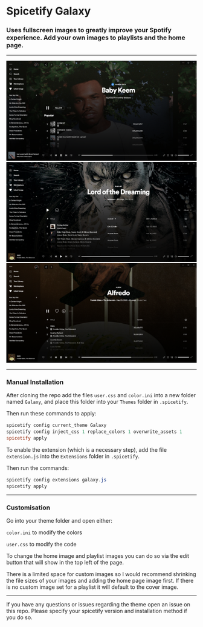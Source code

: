# Spicetify Galaxy

### Uses fullscreen images to greatly improve your Spotify experience. Add your own images to playlists and the home page.

---

![preview](preview.png)
![preview](preview_playlist.png)
![preview](preview_album.png)

---

### Manual Installation

After cloning the repo add the files `user.css` and `color.ini` into a new folder named `Galaxy`, and place this folder into your `Themes` folder in `.spicetify`.

Then run these commands to apply:

```powershell
spicetify config current_theme Galaxy
spicetify config inject_css 1 replace_colors 1 overwrite_assets 1
spicetify apply
```

To enable the extension (which is a necessary step), add the file `extension.js` into the `Extensions` folder in `.spicetify`.

Then run the commands:

```powershell
spicetify config extensions galaxy.js
spicetify apply
```

---

### Customisation

Go into your theme folder and open either:

`color.ini` to modify the colors

`user.css` to modify the code

To change the home image and playlist images you can do so via the edit button that will show in the top left of the page.

There is a limited space for custom images so I would recommend shrinking the file sizes of your images and adding the home page image first. If there is no custom image set for a playlist it will default to the cover image.

---

If you have any questions or issues regarding the theme open an issue on this repo. Please specify your spicetify version and installation method if you do so.
